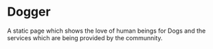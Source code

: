 # Dogger

A static page which shows the love of human beings for Dogs and the services which are being provided by the communnity.
